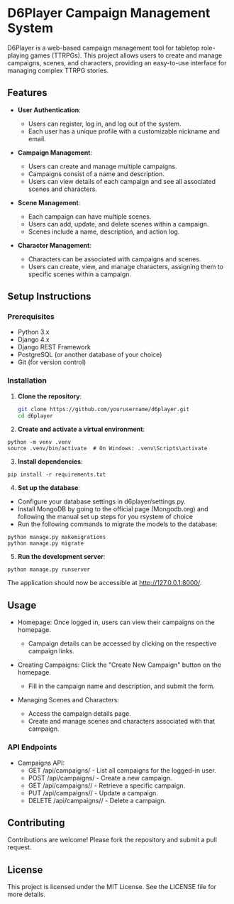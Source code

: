 # D6Player Campaign Management System

D6Player is a web-based campaign management tool for tabletop role-playing games (TTRPGs). This project allows users to create and manage campaigns, scenes, and characters, providing an easy-to-use interface for managing complex TTRPG stories.

## Features

- **User Authentication**: 
  - Users can register, log in, and log out of the system.
  - Each user has a unique profile with a customizable nickname and email.
  
- **Campaign Management**:
  - Users can create and manage multiple campaigns.
  - Campaigns consist of a name and description.
  - Users can view details of each campaign and see all associated scenes and characters.

- **Scene Management**:
  - Each campaign can have multiple scenes.
  - Users can add, update, and delete scenes within a campaign.
  - Scenes include a name, description, and action log.

- **Character Management**:
  - Characters can be associated with campaigns and scenes.
  - Users can create, view, and manage characters, assigning them to specific scenes within a campaign.

## Setup Instructions

### Prerequisites

- Python 3.x
- Django 4.x
- Django REST Framework
- PostgreSQL (or another database of your choice)
- Git (for version control)

### Installation

1. **Clone the repository**:
   ```bash
   git clone https://github.com/yourusername/d6player.git
   cd d6player
   ```

2. **Create and activate a virtual environment**:
```
python -m venv .venv
source .venv/bin/activate  # On Windows: .venv\Scripts\activate
```

3. **Install dependencies**:
```
pip install -r requirements.txt
```

4. **Set up the database**:
- Configure your database settings in d6player/settings.py.
- Install MongoDB by going to the official page (Mongodb.org) and following the manual set up steps for you rsystem of choice
- Run the following commands to migrate the models to the database:
```
python manage.py makemigrations
python manage.py migrate
```

5. **Run the development server**:
```
python manage.py runserver
```
The application should now be accessible at http://127.0.0.1:8000/.

## Usage
- Homepage:
Once logged in, users can view their campaigns on the homepage.
    - Campaign details can be accessed by clicking on the respective campaign links.

- Creating Campaigns:
Click the "Create New Campaign" button on the homepage.
    - Fill in the campaign name and description, and submit the form.

- Managing Scenes and Characters:
    - Access the campaign details page.
    - Create and manage scenes and characters associated with that campaign.
### API Endpoints
- Campaigns API:
    - GET /api/campaigns/ - List all campaigns for the logged-in user.
    - POST /api/campaigns/ - Create a new campaign.
    - GET /api/campaigns/<id>/ - Retrieve a specific campaign.
    - PUT /api/campaigns/<id>/ - Update a campaign.
    - DELETE /api/campaigns/<id>/ - Delete a campaign.

## Contributing
Contributions are welcome! Please fork the repository and submit a pull request.

## License
This project is licensed under the MIT License. See the LICENSE file for more details.